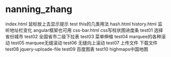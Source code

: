 # nanning_zhang
index.html  鼠标放上去显示提示
test this的几类用法
hash.html history.html 监听地址栏变化 angular框架也可用
css-bar.html css写柱状图进度条
test01 选择省份城市
test02 全国省市二级下拉表
test03 菜单伸缩
test04 marquee的各种滚动
test05 marquee无缝滚动
test06 无缝向上滚动
test07 上传文件 下载文件
test08 jquery-uploade-file
test09 百度图表
test10 highmaps中国地图